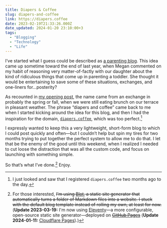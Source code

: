 ```yaml
---
title: Diapers & Coffee
slug: diapers-and-coffee
link: https://diapers.coffee
date: 2023-02-19T21:33:26.000Z
date_updated: 2024-01-20 23:10:00+3
tags:
  - "Blogging"
  - "Technology"
  - "Life"
---
```


I’ve started what I guess could be described as [a parenting blog](https://diapers.coffee). This idea came up sometime toward the end of last year, when Megan commented on my habit of reasoning very matter-of-factly with our daughter about the kind of ridiculous things that come up in parenting a toddler. She thought it would be entertaining to save some of these situations, exchanges, and one-liners for…posterity?

As recounted in [my opening post](https://diapers.coffee/2023/02/19/diapers-and-coffee), the name came from an exchange in probably the spring or fall, when we were still eating brunch on our terrace in pleasant weather. The phrase “diapers and coffee” came back to me when I started kicking around the idea for this blog, and then I had the inspiration for the domain, [`diapers.coffee`](https://diapers.coffee), which was too perfect.[^domain]

I expressly wanted to keep this a very lightweight, short-form blog to which I could post quickly and often—but I couldn’t help but spin my tires for two months trying to put together the perfect system to allow me to do that. I let that be the enemy of the good until this weekend, when I realized I needed to cut loose the distraction that was all the custom code, and focus on launching with something simple.

So that’s what I’ve done.[^stack] Enjoy.

[^domain]: I just looked and saw that I registered `diapers.coffee` two months ago to the day.

[^stack]: For those interested, ~~I’m using [Blot](https://blot.im/), a static site generator that automatically turns a folder of Markdown files into a website. I stuck with the default blog template instead of rolling my own, at least for now.~~ (**Update 2023-03-19:** I'm now using [Eleventy](https://www.11ty.dev/)—a more configurable, open-source static site generator—deployed on ~~[GitHub Pages](https://pages.github.com/)~~ (**Update 2024-01-11:** [Cloudflare Pages](https://pages.cloudflare.com/)).)
